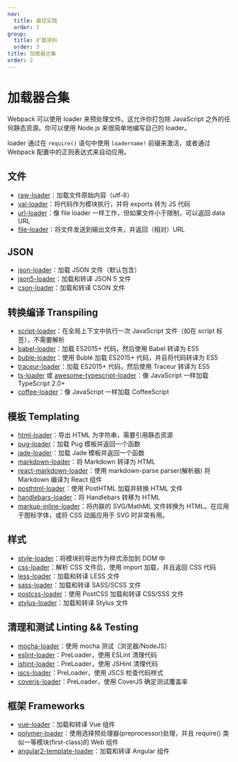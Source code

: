 ```yaml
---
nav:
  title: 最佳实践
  order: 3
group:
  title: 扩展资料
  order: 3
title: 加载器合集
order: 2
---
```


# 加载器合集

Webpack 可以使用 loader 来预处理文件。这允许你打包除 JavaScript 之外的任何静态资源。你可以使用 Node.js 来很简单地编写自己的 loader。

loader 通过在 `require()` 语句中使用 `loadername!` 前缀来激活，或者通过 Webpack 配置中的正则表达式来自动应用。

## 文件

- [raw-loader](https://www.webpackjs.com/loaders/raw-loader/)：加载文件原始内容（utf-8）
- [val-loader](https://www.webpackjs.com/loaders/val-loader/)：将代码作为模块执行，并将 exports 转为 JS 代码
- [url-loader](https://www.webpackjs.com/loaders/url-loader/)：像 file loader 一样工作，但如果文件小于限制，可以返回 data URL
- [file-loader](https://www.webpackjs.com/loaders/file-loader/)：将文件发送到输出文件夹，并返回（相对）URL

## JSON

- [json-loader](https://www.webpackjs.com/loaders/json-loader/)：加载 JSON 文件（默认包含）
- [json5-loader](https://www.webpackjs.com/loaders/json5-loader/)：加载和转译 JSON 5 文件
- [cson-loader](https://www.webpackjs.com/loaders/cson-loader/)：加载和转译 CSON 文件

## 转换编译 Transpiling

- [script-loader](https://www.webpackjs.com/loaders/script-loader/)：在全局上下文中执行一次 JavaScript 文件（如在 script 标签），不需要解析
- [babel-loader](https://www.webpackjs.com/loaders/babel-loader/)：加载 ES2015+ 代码，然后使用 Babel 转译为 ES5
- [buble-loader](https://www.webpackjs.com/loaders/buble-loader/)：使用 Bublé 加载 ES2015+ 代码，并且将代码转译为 ES5
- [traceur-loader](https://www.webpackjs.com/loaders/traceur-loader/)：加载 ES2015+ 代码，然后使用 Traceur 转译为 ES5
- [ts-loader](https://www.webpackjs.com/loaders/ts-loader/) 或 [awesome-typescript-loader](https://www.webpackjs.com/loaders/awesome-typescript-loader/)：像 JavaScript 一样加载 TypeScript 2.0+
- [coffee-loader](https://www.webpackjs.com/loaders/coffee-loader/)：像 JavaScript 一样加载 CoffeeScript

## 模板 Templating

- [html-loader](https://www.webpackjs.com/loaders/html-loader/)：导出 HTML 为字符串，需要引用静态资源
- [pug-loader](https://www.webpackjs.com/loaders/pug-loader/)：加载 Pug 模板并返回一个函数
- [jade-loader](https://www.webpackjs.com/loaders/jade-loader/)：加载 Jade 模板并返回一个函数
- [markdown-loader](https://www.webpackjs.com/loaders/markdown-loader/)：将 Markdown 转译为 HTML
- [react-markdown-loader](https://www.webpackjs.com/loaders/react-markdown-loader/)：使用 markdown-parse parser(解析器) 将 Markdown 编译为 React 组件
- [posthtml-loader](https://www.webpackjs.com/loaders/posthtml-loader/)：使用 PostHTML 加载并转换 HTML 文件
- [handlebars-loader](https://www.webpackjs.com/loaders/handlebars-loader/)：将 Handlebars 转移为 HTML
- [markup-inline-loader](https://www.webpackjs.com/loaders/markup-inline-loader/)：将内联的 SVG/MathML 文件转换为 HTML。在应用于图标字体，或将 CSS 动画应用于 SVG 时非常有用。

## 样式

- [style-loader](https://www.webpackjs.com/loaders/style-loader/)：将模块的导出作为样式添加到 DOM 中
- [css-loader](https://www.webpackjs.com/loaders/css-loader/)：解析 CSS 文件后，使用 import 加载，并且返回 CSS 代码
- [less-loader](https://www.webpackjs.com/loaders/less-loader/)：加载和转译 LESS 文件
- [sass-loader](https://www.webpackjs.com/loaders/sass-loader/)：加载和转译 SASS/SCSS 文件
- [postcss-loader](https://www.webpackjs.com/loaders/postcss-loader/)：使用 PostCSS 加载和转译 CSS/SSS 文件
- [stylus-loader](https://www.webpackjs.com/loaders/stylus-loader/)：加载和转译 Stylus 文件

## 清理和测试 Linting && Testing

- [mocha-loader](https://www.webpackjs.com/loaders/mocha-loader/)：使用 mocha 测试（浏览器/NodeJS）
- [eslint-loader](https://www.webpackjs.com/loaders/eslint-loader/)：PreLoader，使用 ESLint 清理代码
- [jshint-loader](https://www.webpackjs.com/loaders/jshint-loader/)：PreLoader，使用 JSHint 清理代码
- [jscs-loader](https://www.webpackjs.com/loaders/jscs-loader/)：PreLoader，使用 JSCS 检查代码样式
- [coverjs-loader](https://www.webpackjs.com/loaders/coverjs-loader/)：PreLoader，使用 CoverJS 确定测试覆盖率

## 框架 Frameworks

- [vue-loader](https://www.webpackjs.com/loaders/vue-loader/)：加载和转译 Vue 组件
- [polymer-loader](https://www.webpackjs.com/loaders/polymer-loader/)：使用选择预处理器(preprocessor)处理，并且 require() 类似一等模块(first-class)的 Web 组件
- [angular2-template-loader](https://www.webpackjs.com/loaders/angular2-template-loader/)：加载和转译 Angular 组件
